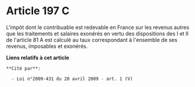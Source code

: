 # Article 197 C

L'impôt dont le contribuable est redevable en France sur les revenus autres que les traitements et salaires exonérés en vertu
des dispositions des I et II de l'article 81 A est calculé au taux correspondant à l'ensemble de ses revenus, imposables et
exonérés.

**Liens relatifs à cet article**

	**Cité par**:

	  - Loi n°2009-431 du 20 avril 2009 - art. 1 (V)
